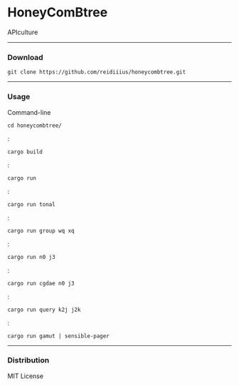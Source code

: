 # HoneyComBtree
APIculture

---

### Download

    git clone https://github.com/reidiiius/honeycombtree.git

---

### Usage
Command-line

    cd honeycombtree/

:

    cargo build

:

    cargo run

:

    cargo run tonal

:

    cargo run group wq xq

:

    cargo run n0 j3

:

    cargo run cgdae n0 j3

:

    cargo run query k2j j2k

:

    cargo run gamut | sensible-pager

---

### Distribution
MIT License

